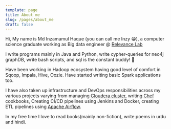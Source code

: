 ```yaml
---
template: page
title: About me
slug: /pages/about_me
draft: false
---
```

Hi, My name is Md Inzamamul Haque (you can call me Inzy 😁), a computer science graduate working as Big data engineer @ [Relevance Lab](https://www.linkedin.com/company/relevance-lab/)

I write programs mainly in Java and Python, write cypher-queries for neo4j graphDB, write bash scripts, and sql is the constant buddy! 🤘

Have been working in Hadoop ecosystem having good level of comfort in Sqoop, Impala, Hive, Oozie. Have started writing basic Spark applications too. 

I have also taken up infrastructure and DevOps responsibilities across my various projects varying from managing [Cloudera cluster](https://www.cloudera.com/products/open-source/apache-hadoop.html),  writing [Chef ](https://learn.chef.io/)cookbooks, Creating CI/CD pipelines using Jenkins and Docker, creating ETL pipelines using [Apache Airflow](https://airflow.apache.org).

In my free time I love to read books(mainly non-fiction), write poems in urdu and hindi.

